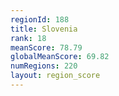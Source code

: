 ```yaml
---
regionId: 188
title: Slovenia
rank: 18
meanScore: 78.79
globalMeanScore: 69.82
numRegions: 220
layout: region_score
---
```

